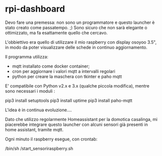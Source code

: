 # rpi-dashboard

Devo fare una premessa: non sono un programmatore e questo launcher è stato creato come passatempo. ;)
Sono sicuro che non sarà elegante o ottimizzato, ma fa esattamente quello che cercavo.

L'obbiettivo era quello di utilizzare il mio raspberry con display osoyoo 3.5", in modo da poter visualizzare
delle schede in continuo aggiornamento.

Il programma utilizza:

- mqtt installato come docker container;
- cron per aggiornare i valori mqtt a intervalli regolari
- python per creare la maschera con tkinter e paho mqtt

E' compatibile con Python v2.x e 3.x (qualche piccola modifica), mentre sono necessari i moduli :

pip3 install setuptools
pip3 install uptime
pip3 install paho-mqtt 

L'idea è in continua evoluzione....

Dato che utilizzo regolarmente Homeassistant per la domotica casalinga, mi piacerebbe integrare questo launcher con alcuni sensori già presenti in home assistant, tramite mqtt.

Ogni minuto il raspberry esegue, con crontab:

/bin/sh /start_sensoriraspberry.sh




